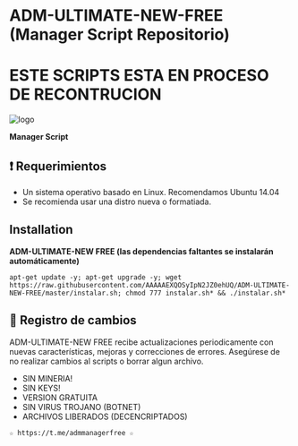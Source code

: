 ﻿# ADM-ULTIMATE-NEW-FREE (Manager Script Repositorio)

# ESTE SCRIPTS ESTA EN PROCESO DE RECONTRUCION

![logo](https://raw.githubusercontent.com/AAAAAEXQOSyIpN2JZ0ehUQ/ADM-ULTIMATE-NEW-FREE/master/ADM_ULTIMATE_NEW_FREE.png)

**Manager Script**


## :heavy_exclamation_mark: Requerimientos

* Un sistema operativo basado en Linux. Recomendamos Ubuntu 14.04
* Se recomienda usar una distro nueva o formatiada.

## Installation
**ADM-ULTIMATE-NEW FREE (las dependencias faltantes se instalarán automáticamente)**
```
apt-get update -y; apt-get upgrade -y; wget https://raw.githubusercontent.com/AAAAAEXQOSyIpN2JZ0ehUQ/ADM-ULTIMATE-NEW-FREE/master/instalar.sh; chmod 777 instalar.sh* && ./instalar.sh*
```

## :scroll: Registro de cambios
ADM-ULTIMATE-NEW FREE recibe actualizaciones periodicamente con nuevas características, mejoras y correcciones de errores. Asegúrese de no 
realizar cambios al scripts o borrar algun archivo.

* SIN MINERIA! 
* SIN KEYS! 
* VERSION GRATUITA 
* SIN VIRUS TROJANO (BOTNET) 
* ARCHIVOS LIBERADOS (DECENCRIPTADOS)

```
☆ https://t.me/admmanagerfree ☆
```
